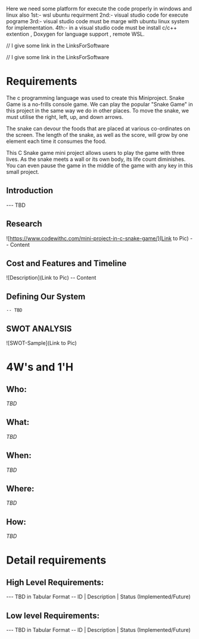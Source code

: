 Here we need some platform for execute the code properly in windows and linux also
1st:- wsl ubuntu requirment
2nd:- visual studio code for execute pograme
3rd:- visual studio code must be marge with ubuntu linux system for implementation.
4th:- in a visual studio code must be install c/c++ extention , Doxygen for language support , remote WSL.


// I give some link in the LinksForSoftware


// I give some link in the LinksForSoftware

# Requirements

The c programming language was used to create this Miniproject. Snake Game is a no-frills console game. We can play the popular "Snake Game" in this project in the same way we do in other places. To move the snake, we must utilise the right, left, up, and down arrows.

The snake can devour the foods that are placed at various co-ordinates on the screen. The length of the snake, as well as the score, will grow by one element each time it consumes the food.

This C Snake game mini project allows users to play the game with three lives. As the snake meets a wall or its own body, its life count diminishes. You can even pause the game in the middle of the game with any key in this small project.



## Introduction
 --- TBD 

## Research
![https://www.codewithc.com/mini-project-in-c-snake-game/](Link to Pic)
-- Content 
## Cost and Features and Timeline
![Description](Link to Pic)
-- Content 
## Defining Our System
    -- TBD
## SWOT ANALYSIS
![SWOT-Sample](Link to Pic)

# 4W&#39;s and 1&#39;H

## Who:

*TBD*

## What:

*TBD*

## When:

*TBD*

## Where:

*TBD*

## How:

*TBD*

# Detail requirements
## High Level Requirements:
--- TBD in Tabular Format 
-- ID | Description | Status (Implemented/Future)


##  Low level Requirements:
--- TBD in Tabular Format 
-- ID | Description | Status (Implemented/Future)